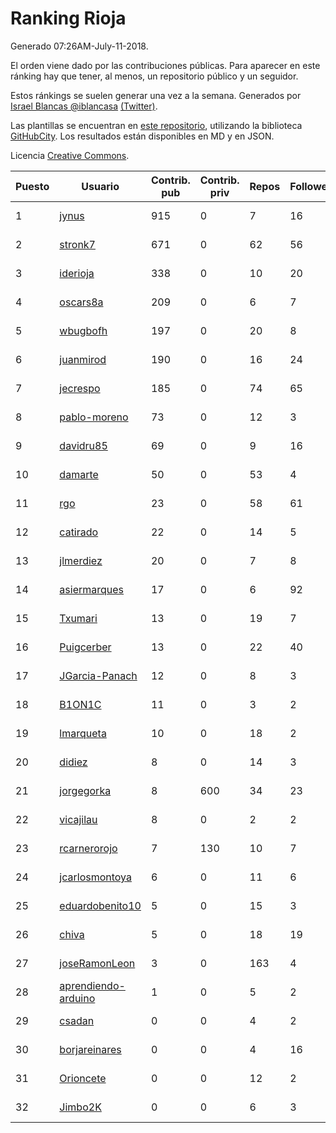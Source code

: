 # Ranking Rioja

Generado 07:26AM-July-11-2018.

El orden viene dado por las contribuciones públicas. Para aparecer en este ránking hay que tener, al menos, un repositorio público y un seguidor.

Estos ránkings se suelen generar una vez a la semana. Generados por [Israel Blancas @iblancasa](https://github.com/iblancasa/) [(Twitter)](https://twitter.com/iblancasa).

Las plantillas se encuentran en [este repositorio](https://github.com/iblancasa/GH-Spanish-Ranking), utilizando la biblioteca [GitHubCity](https://github.com/iblancasa/GitHubCity). Los resultados están disponibles en MD y en JSON.

Licencia [Creative Commons](https://creativecommons.org/licenses/by/4.0/).

| Puesto   |  Usuario  | Contrib. pub | Contrib. priv |Repos| Followers | Desde |  Avatar  |
|----------|-----------|--------------|---------------|-----|-----------|-------|----------|
|1|[jynus](https://github.com/jynus)|915|0|7|16|2014-08-28|![jynus]()|
|2|[stronk7](https://github.com/stronk7)|671|0|62|56|2009-12-14|![stronk7]()|
|3|[iderioja](https://github.com/iderioja)|338|0|10|20|2013-07-25|![iderioja]()|
|4|[oscars8a](https://github.com/oscars8a)|209|0|6|7|2017-11-13|![oscars8a]()|
|5|[wbugbofh](https://github.com/wbugbofh)|197|0|20|8|2013-04-24|![wbugbofh]()|
|6|[juanmirod](https://github.com/juanmirod)|190|0|16|24|2013-02-27|![juanmirod]()|
|7|[jecrespo](https://github.com/jecrespo)|185|0|74|65|2012-03-15|![jecrespo]()|
|8|[pablo-moreno](https://github.com/pablo-moreno)|73|0|12|3|2014-07-18|![pablo-moreno]()|
|9|[davidru85](https://github.com/davidru85)|69|0|9|16|2010-11-08|![davidru85]()|
|10|[damarte](https://github.com/damarte)|50|0|53|4|2013-04-30|![damarte]()|
|11|[rgo](https://github.com/rgo)|23|0|58|61|2009-01-16|![rgo]()|
|12|[catirado](https://github.com/catirado)|22|0|14|5|2010-08-04|![catirado]()|
|13|[jlmerdiez](https://github.com/jlmerdiez)|20|0|7|8|2014-01-24|![jlmerdiez]()|
|14|[asiermarques](https://github.com/asiermarques)|17|0|6|92|2009-11-05|![asiermarques]()|
|15|[Txumari](https://github.com/Txumari)|13|0|19|7|2010-09-16|![Txumari]()|
|16|[Puigcerber](https://github.com/Puigcerber)|13|0|22|40|2011-06-22|![Puigcerber]()|
|17|[JGarcia-Panach](https://github.com/JGarcia-Panach)|12|0|8|3|2015-07-08|![JGarcia-Panach]()|
|18|[B1ON1C](https://github.com/B1ON1C)|11|0|3|2|2017-05-23|![B1ON1C]()|
|19|[lmarqueta](https://github.com/lmarqueta)|10|0|18|2|2015-09-17|![lmarqueta]()|
|20|[didiez](https://github.com/didiez)|8|0|14|3|2011-02-22|![didiez]()|
|21|[jorgegorka](https://github.com/jorgegorka)|8|600|34|23|2008-05-07|![jorgegorka]()|
|22|[vicajilau](https://github.com/vicajilau)|8|0|2|2|2017-12-01|![vicajilau]()|
|23|[rcarnerorojo](https://github.com/rcarnerorojo)|7|130|10|7|2014-04-17|![rcarnerorojo]()|
|24|[jcarlosmontoya](https://github.com/jcarlosmontoya)|6|0|11|6|2014-05-23|![jcarlosmontoya]()|
|25|[eduardobenito10](https://github.com/eduardobenito10)|5|0|15|3|2011-09-06|![eduardobenito10]()|
|26|[chiva](https://github.com/chiva)|5|0|18|19|2010-06-15|![chiva]()|
|27|[joseRamonLeon](https://github.com/joseRamonLeon)|3|0|163|4|2012-04-26|![joseRamonLeon]()|
|28|[aprendiendo-arduino](https://github.com/aprendiendo-arduino)|1|0|5|2|2016-09-02|![aprendiendo-arduino]()|
|29|[csadan](https://github.com/csadan)|0|0|4|2|2014-01-21|![csadan]()|
|30|[borjareinares](https://github.com/borjareinares)|0|0|4|16|2011-01-26|![borjareinares]()|
|31|[Orioncete](https://github.com/Orioncete)|0|0|12|2|2016-03-12|![Orioncete]()|
|32|[Jimbo2K](https://github.com/Jimbo2K)|0|0|6|3|2016-03-15|![Jimbo2K]()|
